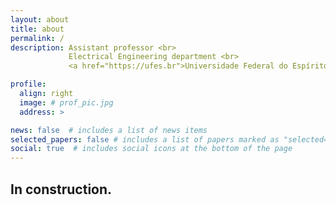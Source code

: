 ```yaml
---
layout: about
title: about
permalink: /
description: Assistant professor <br>
             Electrical Engineering department <br>
             <a href="https://ufes.br">Universidade Federal do Espírito Santo</a>

profile:
  align: right
  image: # prof_pic.jpg
  address: >

news: false  # includes a list of news items
selected_papers: false # includes a list of papers marked as "selected={true}"
social: true  # includes social icons at the bottom of the page
---
```


## In construction.

